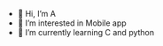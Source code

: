- 👋 Hi, I’m A
- 👀 I’m interested in Mobile app
- 🌱 I’m currently learning C and python

<!---
AdamMuhammadS/AdamMuhammadS is a ✨ special ✨ repository because its `README.md` (this file) appears on your GitHub profile.
You can click the Preview link to take a look at your changes.
--->
